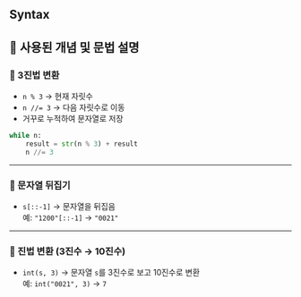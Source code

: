 ## Syntax

## 🔹 사용된 개념 및 문법 설명

### 🔹 3진법 변환
- `n % 3` → 현재 자릿수
- `n //= 3` → 다음 자릿수로 이동
- 거꾸로 누적하여 문자열로 저장

```python
while n:
    result = str(n % 3) + result
    n //= 3
```

---

### 🔹 문자열 뒤집기
- `s[::-1]` → 문자열을 뒤집음  
  예: `"1200"[::-1]` → `"0021"`

---

### 🔹 진법 변환 (3진수 → 10진수)
- `int(s, 3)` → 문자열 `s`를 3진수로 보고 10진수로 변환  
  예: `int("0021", 3)` → `7`
